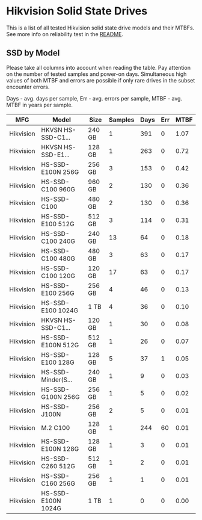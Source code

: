 Hikvision Solid State Drives
============================

This is a list of all tested Hikvision solid state drive models and their MTBFs. See
more info on reliability test in the [README](https://github.com/linuxhw/SMART).

SSD by Model
------------

Please take all columns into account when reading the table. Pay attention on the
number of tested samples and power-on days. Simultaneous high values of both MTBF
and errors are possible if only rare drives in the subset encounter errors.

Days - avg. days per sample,
Err  - avg. errors per sample,
MTBF - avg. MTBF in years per sample.

| MFG       | Model              | Size   | Samples | Days  | Err   | MTBF |
|-----------|--------------------|--------|---------|-------|-------|------|
| Hikvision | HKVSN HS-SSD-C1... | 240 GB | 1       | 391   | 0     | 1.07   |
| Hikvision | HKVSN HS-SSD-E1... | 128 GB | 1       | 263   | 0     | 0.72   |
| Hikvision | HS-SSD-E100N 256G  | 256 GB | 3       | 153   | 0     | 0.42   |
| Hikvision | HS-SSD-C100 960G   | 960 GB | 2       | 130   | 0     | 0.36   |
| Hikvision | HS-SSD-C100        | 480 GB | 2       | 130   | 0     | 0.36   |
| Hikvision | HS-SSD-E100 512G   | 512 GB | 3       | 114   | 0     | 0.31   |
| Hikvision | HS-SSD-C100 240G   | 240 GB | 13      | 64    | 0     | 0.18   |
| Hikvision | HS-SSD-C100 480G   | 480 GB | 3       | 63    | 0     | 0.17   |
| Hikvision | HS-SSD-C100 120G   | 120 GB | 17      | 63    | 0     | 0.17   |
| Hikvision | HS-SSD-E100 256G   | 256 GB | 4       | 46    | 0     | 0.13   |
| Hikvision | HS-SSD-E100 1024G  | 1 TB   | 4       | 36    | 0     | 0.10   |
| Hikvision | HKVSN HS-SSD-C1... | 120 GB | 1       | 30    | 0     | 0.08   |
| Hikvision | HS-SSD-E100N 512G  | 512 GB | 1       | 26    | 0     | 0.07   |
| Hikvision | HS-SSD-E100 128G   | 128 GB | 5       | 37    | 1     | 0.05   |
| Hikvision | HS-SSD-Minder(S... | 240 GB | 1       | 9     | 0     | 0.03   |
| Hikvision | HS-SSD-G100N 256G  | 256 GB | 1       | 5     | 0     | 0.02   |
| Hikvision | HS-SSD-J100N       | 256 GB | 2       | 5     | 0     | 0.01   |
| Hikvision | M.2 C100           | 128 GB | 1       | 244   | 60    | 0.01   |
| Hikvision | HS-SSD-E100N 128G  | 128 GB | 1       | 3     | 0     | 0.01   |
| Hikvision | HS-SSD-C260 512G   | 512 GB | 1       | 2     | 0     | 0.01   |
| Hikvision | HS-SSD-C160 256G   | 256 GB | 1       | 1     | 0     | 0.01   |
| Hikvision | HS-SSD-E100N 1024G | 1 TB   | 1       | 0     | 0     | 0.00   |
